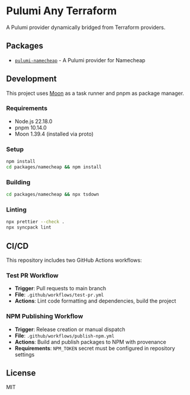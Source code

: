 # Pulumi Any Terraform

A Pulumi provider dynamically bridged from Terraform providers.

## Packages

- [`pulumi-namecheap`](./packages/namecheap) - A Pulumi provider for Namecheap

## Development

This project uses [Moon](https://moonrepo.dev) as a task runner and pnpm as package manager.

### Requirements

- Node.js 22.18.0
- pnpm 10.14.0
- Moon 1.39.4 (installed via proto)

### Setup

```bash
npm install
cd packages/namecheap && npm install
```

### Building

```bash
cd packages/namecheap && npx tsdown
```

### Linting

```bash
npx prettier --check .
npx syncpack lint
```

## CI/CD

This repository includes two GitHub Actions workflows:

### Test PR Workflow

- **Trigger**: Pull requests to main branch
- **File**: `.github/workflows/test-pr.yml`
- **Actions**: Lint code formatting and dependencies, build the project

### NPM Publishing Workflow

- **Trigger**: Release creation or manual dispatch
- **File**: `.github/workflows/publish-npm.yml`
- **Actions**: Build and publish packages to NPM with provenance
- **Requirements**: `NPM_TOKEN` secret must be configured in repository settings

## License

MIT
